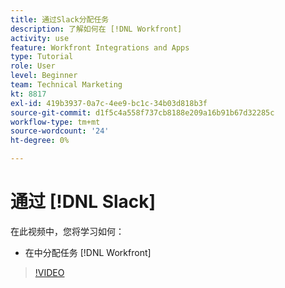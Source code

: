 ```yaml
---
title: 通过Slack分配任务
description: 了解如何在 [!DNL Workfront]
activity: use
feature: Workfront Integrations and Apps
type: Tutorial
role: User
level: Beginner
team: Technical Marketing
kt: 8817
exl-id: 419b3937-0a7c-4ee9-bc1c-34b03d818b3f
source-git-commit: d1f5c4a558f737cb8188e209a16b91b67d32285c
workflow-type: tm+mt
source-wordcount: '24'
ht-degree: 0%

---
```


# 通过 [!DNL Slack]

在此视频中，您将学习如何：

* 在中分配任务 [!DNL Workfront]

>[!VIDEO](https://video.tv.adobe.com/v/335117/?quality=12)
